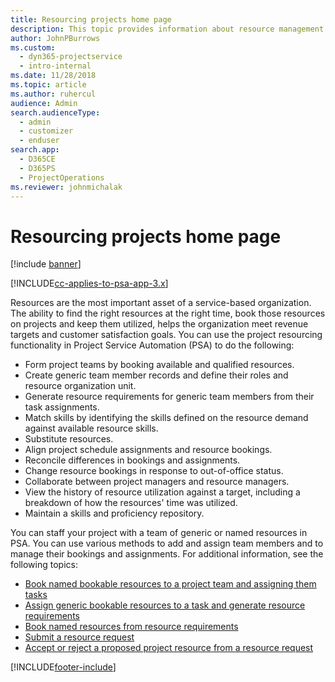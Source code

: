```yaml
---
title: Resourcing projects home page
description: This topic provides information about resource management capabilities in Project Service Automation (PSA) for Dynamics 365.
author: JohnPBurrows
ms.custom: 
  - dyn365-projectservice
  - intro-internal
ms.date: 11/28/2018
ms.topic: article
ms.author: ruhercul
audience: Admin
search.audienceType: 
  - admin
  - customizer
  - enduser
search.app: 
  - D365CE
  - D365PS
  - ProjectOperations
ms.reviewer: johnmichalak
---
```

# Resourcing projects home page

[!include [banner](../includes/psa-now-project-operations.md)]

[!INCLUDE[cc-applies-to-psa-app-3.x](../includes/cc-applies-to-psa-app-3x.md)]

Resources are the most important asset of a service-based organization. The ability to find the right resources at the right time, book those resources on projects and keep them utilized, helps the organization meet revenue targets and customer satisfaction goals. You can use the project resourcing functionality in Project Service Automation (PSA) to do the following:

- Form project teams by booking available and qualified resources.
- Create generic team member records and define their roles and resource organization unit.
- Generate resource requirements for generic team members from their task assignments.
- Match skills by identifying the skills defined on the resource demand against available resource skills.
- Substitute resources.
- Align project schedule assignments and resource bookings.
- Reconcile differences in bookings and assignments.
- Change resource bookings in response to out-of-office status.
- Collaborate between project managers and resource managers.
- View the history of resource utilization against a target, including a breakdown of how the resources' time was utilized.
- Maintain a skills and proficiency repository.


You can staff your project with a team of generic or named resources in PSA. You can use various methods to add and assign team members and to manage their bookings and assignments. For additional information, see the following topics:

- [Book named bookable resources to a project team and assigning them tasks](assign-named-bookable-resource.md)
- [Assign generic bookable resources to a task and generate resource requirements](assign-generic-bookable-resource.md)
- [Book named resources from resource requirements](book-named-resource.md)
- [Submit a resource request](submit-resource-request.md)
- [Accept or reject a proposed project resource from a resource request](accept-reject-proposed-resource.md)


[!INCLUDE[footer-include](../includes/footer-banner.md)]
